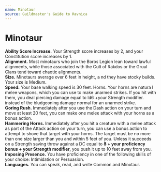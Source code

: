 ```yaml
---
name: Minotaur
source: Guildmaster's Guide to Ravnica
---
```

# Minotaur

**Ability Score Increase.** Your Strength score
increases by 2, and your Constitution score increases by 1.<br/>
**Alignment.** Most minotaurs who join the Boros
Legion lean toward lawful alignments, while
those associated with the Cult of Rakdos or the Gruul
Clans tend toward chaotic alignments.<br/>
**Size.** Minotaurs average over 6 feet in height, a nd they
have stocky builds. Your size is Medium.<br/>
**Speed.** Your base walking speed is 30 feet.
Horns. Your horns are natura l melee weapons, which
you can use to make unarmed strikes. If you hit with
them, you deal piercing damage equal to ld6 +your
Strength modifier. instead of the bludgeoning damage
normal for an unarmed strike.<br/>
**Goring Rush.** Immediately after you use the Dash
action on your turn and move at least 20 feet, you
can make one melee attack with your horns as a bonus action.<br/>
**Hammering Horns.** Immediately after you hit a creature with a melee attack as part of the Attack action
on your turn, you can use a bonus action to attempt
to shove that target with your horns. The target must
be no more than one size larger than you and within
5 feet of you. Unless it succeeds on a Strength saving
throw against a DC equal to **8 + your proficiency bonus + your Strength modifier**, you push it up to 10 feet away from you.<br/>
**Imposing Presence.** You have proficiency in one
of the following skills of your choice: Intimidation or
Persuasion.<br/>
**Languages.** You can speak, read, and write Common
and Minotaur. 